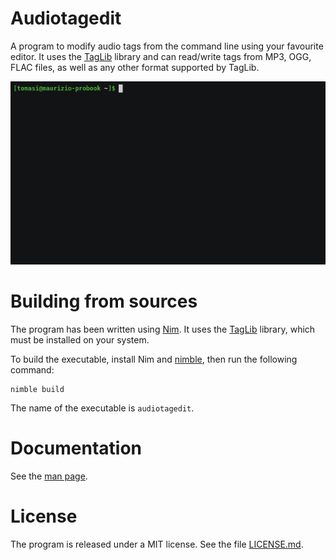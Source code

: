 # Audiotagedit

A program to modify audio tags from the command line using your favourite editor. It uses the [TagLib](https://taglib.org/) library and can read/write tags from MP3, OGG, FLAC files, as well as any other format supported by TagLib.

![](./audiotagedit-demo.gif)

# Building from sources

The program has been written using [Nim](nim-lang.org/). It uses the [TagLib](https://taglib.org/) library, which must be installed on your system.

To build the executable, install Nim and [nimble](https://github.com/nim-lang/nimble), then run the following command:

    nimble build

The name of the executable is `audiotagedit`.

# Documentation

See the [man page](./manpage.md).

# License

The program is released under a MIT license. See the file [LICENSE.md](./LICENSE.md).
